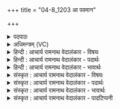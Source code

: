 +++
title = "04-8_1203 आ पवमान"

+++
<details><summary>पदपाठः</summary>

आ। प꣣वमान। धारय। र꣢यिम्। स꣣ह꣡स्र꣢वर्चसम्। स꣣ह꣡स्र꣢। व꣣र्च꣡सम्। अस्मे꣡इति꣢। इ꣣न्दो। स्वाभु꣡व꣢म्। सु꣣। आभु꣡व꣢म्। १२०३।
</details>

<details><summary>अधिमन्त्रम् (VC)</summary>

- पवमानः सोमः
- असितः काश्यपो देवलो वा
- गायत्री
- षड्जः
</details>

<details><summary>हिन्दी : आचार्य रामनाथ वेदालंकार - विषयः</summary>

अगले मन्त्र में परमात्मा से प्रार्थना की गयी है।
</details>

<details><summary>हिन्दी : आचार्य रामनाथ वेदालंकार - पदार्थः</summary>

पदार्थान्वयभाषाः -  हे (पवमान) पवित्रता देनेवाले (इन्दो) रस से भिगोनेवाले परमात्मन् ! आप (अस्मे) हम में (सहस्र-वर्चसम्) अनन्त ब्रह्मवर्चस से युक्त, (स्वाभुवम्) अतिशय व्यापक (रयिम्) दिव्य आनन्द रूप धन को (धारय) स्थापित करो ॥८॥
</details>

<details><summary>हिन्दी : आचार्य रामनाथ वेदालंकार - भावार्थः</summary>

भावार्थभाषाः -  परमेश्वर के उपासक आयुष्मान् तेजस्वी,ब्रह्मवर्चस्वी,दिव्य आनन्द से युक्त,विद्वान् और श्रीमान् बनते हैं ॥८॥
</details>

<details><summary>संस्कृत : आचार्य रामनाथ वेदालंकार - विषयः</summary>

अथ परमात्मा प्रार्थ्यते।
</details>

<details><summary>संस्कृत : आचार्य रामनाथ वेदालंकार - पदार्थः</summary>

पदार्थान्वयभाषाः -  हे (पवमान) पवित्रताप्रदायक (इन्दो) रसेन क्लेदक परमात्मन् ! त्वम् (अस्मे) अस्मासु[अस्मच्छब्दात् ‘सुपां सुलुक्०’ अ० ७।१।३९ इत्यनेन सप्तमीबहुवचनस्य शे आदेशः।] (सहस्रवर्चसम्) अनन्तब्रह्मवर्चसयुक्तम्, (स्वाभुवम्) सुव्यापकम् (रयिम्) दिव्यानन्दरूपं धनम् (धारय) स्थापय ॥८॥
</details>

<details><summary>संस्कृत : आचार्य रामनाथ वेदालंकार - भावार्थः</summary>

भावार्थभाषाः -  परमात्मोपासकाः खल्वायुष्मन्तस्तेजस्विनो ब्रह्मवर्चस्विनो दिव्यानन्दा विद्वांसः श्रीमन्तश्च जायन्ते ॥८॥
</details>

<details><summary>संस्कृत : आचार्य रामनाथ वेदालंकार - पादटिप्पनी</summary>

टिप्पणी:   १. ऋ० ९।१२।९,‘धारय’ इति पाठः।
</details>